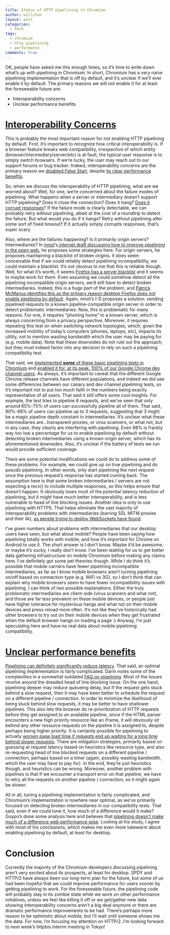 ```yaml
---
title: Status of HTTP pipelining in Chromium
author: willchan
layout: post
categories:
  - tech
tags:
  - chromium
  - http pipelining
  - performance
comments: true
---
```

OK, people have asked me this enough times, so it’s time to write down what’s up with pipelining in Chromium. In short, Chromium has a very naive pipelining implementation that is off by default, and it’s unclear if we’ll ever enable it by default. The primary reasons we will not enable it for at least the foreseeable future are:

*   Interoperability concerns
*   Unclear performance benefits

# <a id="interop_concerns">[Interoperability Concerns](#interop_concerns)</a> #

This is probably the most important reason for not enabling HTTP pipelining by default. First, it’s important to recognize how critical interoperability is. If a browser feature breaks web compatibility, irrespective of which entity (browser/intermediary/server/etc) is at fault, the typical user response is to simply switch browsers. If we’re lucky, the user may reach out to our support forums or bug tracker. Indeed, interoperability concerns are the primary reason we [disabled False Start][1], despite [its clear performance benefits][2].

 [1]: http://www.imperialviolet.org/2012/04/11/falsestart.html
 [2]: http://www.belshe.com/2011/05/19/ssl-falsestart-performance-results/

So, when we discuss the interoperability of HTTP pipelining, what are we worried about? Well, for one, we’re concerned about the failure modes of pipelining. What happens when a server or intermediary doesn’t support HTTP pipelining? Does it close the connection? Does it hang? [Does it corrupt responses][3]? If the failure mode is clearly detectable, we can probably retry without pipelining, albeit at the cost of a roundtrip to detect the failure. But what would you do if it hangs? Retry without pipelining after some sort of fixed timeout? If it actually simply corrupts responses, that’s super scary.

 [3]: https://bugzilla.mozilla.org/show_bug.cgi?id=716840

Also, where are the failures happening? Is it primarily origin servers? Intermediaries? In [mnot][4]‘s[ internet draft discussing how to improve pipelining in the open web][5], he proposes some strategies here. For origin servers, he proposes maintaining a blacklist of broken origins. It does seem conceivable that if we could reliably detect pipelining incompatibility, we could maintain a blacklist. It’s not obvious to me that this is reliable though. Well, for what it’s worth, it seems [Firefox has a server blacklist][6] and it seems to maybe work for them. Even assuming we could somehow detect all the pipelining incompatible origin servers, we’d still have to detect broken intermediaries. Indeed, this is a huge part of the problem, and [Patrick McManus identifies this as the primary reason desktop Firefox does not enable pipelining by default][7]. Again, mnot’s I-D proposes a solution: sending pipelined requests to a known pipeline-compatible origin server in order to detect problematic intermediaries. Now, this is problematic for many reasons. For one, it requires “phoning home” to a known server, which is always concerning from a privacy perspective. Moreover, it requires repeating this test on when switching network topologies, which, given the increased mobility of today’s computers (phones, laptops, etc), impacts its utility, not to mention wasting bandwidth which the user may be paying for (e.g. mobile data). Note that these downsides do not rule out the approach, but they must indeed factor into any decision to rely on such a pipelining compatibility test.

 [4]: https://twitter.com/mnot
 [5]: http://tools.ietf.org/html/draft-nottingham-http-pipeline-01
 [6]: http://hg.mozilla.org/mozilla-central/file/1d122eaa9070/netwerk/protocol/http/nsHttpConnection.cpp#l666
 [7]: http://bitsup.blogspot.com/2012/11/a-brief-note-on-pipelines-for-firefox.html

That said, we [implemented **some** of these basic pipelining tests in Chromium][8] and [enabled it for, at its peak, 100% of our Google Chrome dev channel users][9]. As always, it’s important to caveat that the different Google Chrome release channels have different populations, and indeed we did see some differences between our canary and dev channel pipelining tests, so it’s important not to put too much faith in the numbers being exactly representative of all users. That said it still offers some cool insights. For example, the test tries to pipeline 6 requests, and we’ve seen that only around 65%-75% of users can successfully pipeline all of them. That said, 90%-98% of users can pipeline up to 3 requests, suggesting that 3 might be a magic pipeline depth constant in intermediaries. It’s unclear what these intermediaries are…transparent proxies, or virus scanners, or what not, but in any case, they clearly are interfering with pipelining. Even 98% is frankly way too low a percentage for us to enable pipelining by default without detecting broken intermediaries using a known origin server, which has its aforementioned downsides. Also, it’s unclear if the battery of tests we run would provide sufficient coverage.

 [8]: https://code.google.com/p/chromium/issues/detail?id=110794
 [9]: http://src.chromium.org/viewvc/chrome/trunk/src/chrome/browser/net/http_pipelining_compatibility_client.cc?revision=134439&view=markup

There are some potential modifications we could do to address some of these problems. For example, we could give up on true pipelining and do pseudo pipelining. In other words, only start pipelining the next request once the previous request’s response has started coming back. The assumption here is that some broken intermediaries / servers are not expecting a recv() to include multiple responses, so this helps ensure that doesn’t happen. It obviously loses most of the potential latency reduction of pipelining, but it might have much better interoperability, and is less vulnerable to head of line blocking issues. Another idea is only to use pipelining with HTTPS. That helps eliminate the vast majority of interoperability problems with intermediaries (barring SSL MITM proxies and their ilk), [as people trying to ][10][deploy WebSockets have found][11].

 [10]: https://speakerdeck.com/3rdeden/realtimeconf-dot-oct-dot-2012?slide=35
 [11]: http://www.ietf.org/mail-archive/web/tls/current/msg05593.html

I’ve given numbers about problems with intermediaries that our desktop users have seen, but what about mobile? People have been saying how pipelining totally works with mobile, and how it’s important for Chrome on Android to use it. The short answer is I don’t know. Maybe it’d be awesome, or maybe it’s sucky, I really don’t know. I’ve been waiting for us to get better data gathering infrastructure on mobile Chromium before making any claims here. I’ve definitely got some pet theories though. While I do think it’s possible that mobile carriers have fewer pipelining incompatible intermediaries, as far as I know mobile browsers aren’t turning pipelining on/off based on connection type (e.g. WiFi vs 3G), so I don’t think that can explain why mobile browsers seem to have fewer incompatibility issues with pipelining. I can think of two possible explanations. Either the truly problematic intermediaries are client-side (virus scanners and what not), and those are far less prevalent on these mobile devices, or people just have higher tolerance for mysterious hangs and what not on their mobile devices and press reload more often. It’s not like they’ve historically had other browsers to try out on their mobile devices when they get frustrated when the default browser hangs on loading a page :) Anyway, I’m just speculating here and have no real data about mobile pipelining compatibility.

# <a id="unclear_perf_benefits">[Unclear performance benefits](#unclear_perf_benefits)</a> #

[Pipelining can definitely significantly reduce latency][12]. That said, an optimal pipelining implementation is fairly complicated. Darin notes some of the complexities in a somewhat outdated [FAQ on pipelining][13]. Most of the issues revolve around the dreaded head of line blocking issue. On the one hand, pipelining deeper may reduce queueing delay, but if the request gets stuck behind a slow request, then it may have been better to schedule the request on a different pipeline / connection. In order to minimize the likelihood of being stuck behind slow requests, it may be better to have shallower pipelines. This also lets the browser do re-prioritization of HTTP requests before they get assigned to an available pipeline, since if the HTML parser encounters a new high priority resource like an iframe, it will obviously sit behind any other resource requests on the pipeline it is assigned to, despite perhaps being higher priority. It is certainly possible for pipelining to actually [worsen page load time if requests end up waiting for a long time behind slower requests][14]. There are mitigation strategies, primarily based on guessing at request latency based on heuristics like resource type, and also re-requesting head of line blocked requests on a different pipeline / connection, perhaps based on a timer (again, possibly wasting bandwidth, which the user may have to pay for). In the end, they’re just heuristics though, and heuristics can be wrong. Moreover, another problem with pipelines is that if we encounter a transport error on that pipeline, we have to retry all the requests on another pipeline / connection, so it might again be slower.

 [12]: http://bitsup.blogspot.com/2011/02/apex-of-pipelines.html
 [13]: http://www-archive.mozilla.org/projects/netlib/http/pipelining-faq.html
 [14]: https://code.google.com/p/chromium/issues/detail?id=119287

All in all, tuning a pipelining implementation is fairly complicated, and Chromium’s implementation is nowhere near optimal, as we’ve primarily focused on detecting broken intermediaries in our compatibility tests. That said, even if we could tune it, how much of a difference would it make? Guypo’s done some analysis here and believes that [pipelining doesn’t make much of a difference web performance wise][15]. Looking at his study, I agree with most of his conclusions, which makes me even more lukewarm about enabling pipelining by default, at least for desktop.

 [15]: http://www.guypo.com/technical/http-pipelining-not-so-fast-nor-slow/

# Conclusion

Currently the majority of the Chromium developers discussing pipelining aren’t very excited about its prospects, at least for desktop. SPDY and HTTP/2 have always been our long-term plan for the future, but some of us had been hopeful that we could improve performance for users sooner by getting pipelining to work. For the foreseeable future, the pipelining code will probably stay in its zombie state while we work on other performance initiatives, unless we feel like killing it off or we get/gather new data showing interoperability concerns aren’t a big deal anymore or there are dramatic performance improvements to be had. There’s perhaps more reason to be optimistic about mobile, but I’ll wait until someone shows me the data. For now, I’m focusing my attention on HTTP/2. I’m looking forward to next week’s httpbis interim meeting in Tokyo!
